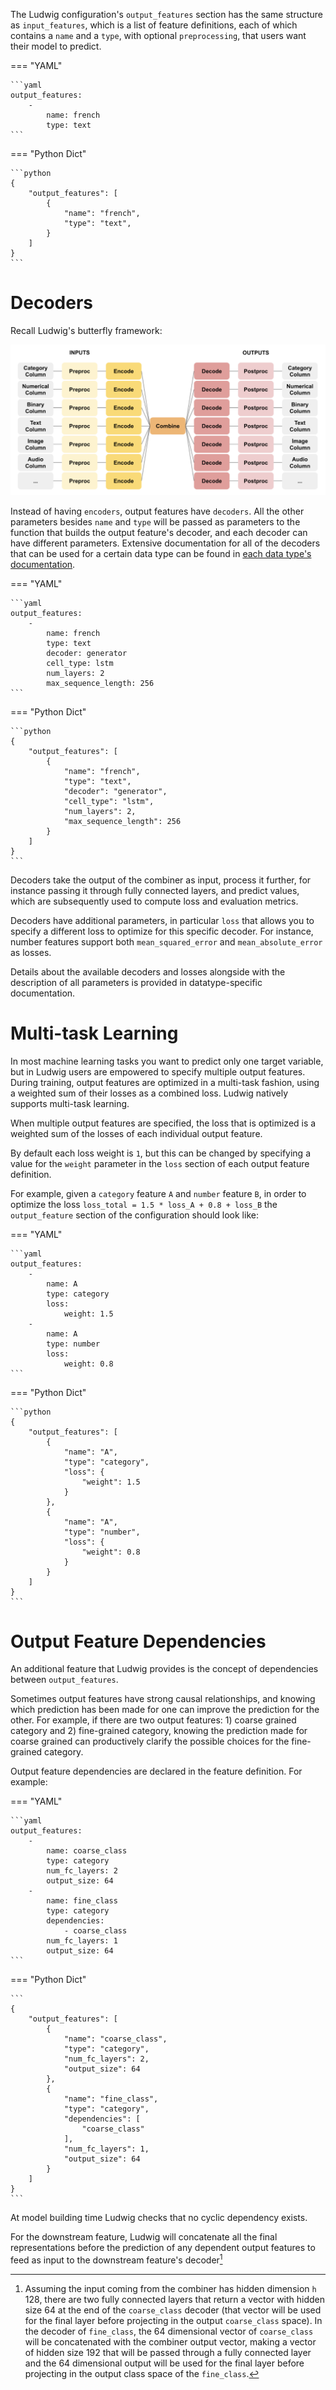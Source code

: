 The Ludwig configuration's `output_features` section has the same structure as `input_features`, which is a list of
feature definitions, each of which contains a `name` and a `type`, with optional `preprocessing`, that users want their
model to predict.

=== "YAML"

    ```yaml
    output_features:
        -
            name: french
            type: text
    ```

=== "Python Dict"

    ```python
    {
        "output_features": [
            {
                "name": "french",
                "type": "text",
            }
        ]
    }
    ```

# Decoders

Recall Ludwig's butterfly framework:

![img](../../images/ecd.png)

Instead of having `encoders`, output features have `decoders`. All the other parameters besides `name` and `type` will
be passed as parameters to the function that builds the output feature's decoder, and each decoder can have different
parameters. Extensive documentation for all of the decoders that can be used for a certain data type can be found in
[each data type's documentation](../features/supported_data_types.md).

=== "YAML"

    ```yaml
    output_features:
        -
            name: french
            type: text
            decoder: generator
            cell_type: lstm
            num_layers: 2
            max_sequence_length: 256
    ```

=== "Python Dict"

    ```python
    {
        "output_features": [
            {
                "name": "french",
                "type": "text",
                "decoder": "generator",
                "cell_type": "lstm",
                "num_layers": 2,
                "max_sequence_length": 256
            }
        ]
    }
    ```

Decoders take the output of the combiner as input, process it further, for instance passing it through fully connected
layers, and predict values, which are subsequently used to compute loss and evaluation metrics.

Decoders have additional parameters, in particular `loss` that allows you to specify a different loss to optimize for
this specific decoder. For instance, number features support both `mean_squared_error` and `mean_absolute_error` as
losses.

Details about the available decoders and losses alongside with the description of all parameters is provided in
datatype-specific documentation.

# Multi-task Learning

In most machine learning tasks you want to predict only one target variable, but in Ludwig users are empowered to
specify multiple output features. During training, output features are optimized in a multi-task fashion, using a
weighted sum of their losses as a combined loss. Ludwig natively supports multi-task learning.

When multiple output features are specified, the loss that is optimized is a weighted sum of the losses of each
individual output feature.

By default each loss weight is `1`, but this can be changed by specifying a value for the `weight` parameter in the
`loss` section of each output feature definition.

For example, given a `category` feature `A` and `number` feature `B`, in order to optimize the loss
`loss_total = 1.5 * loss_A + 0.8 + loss_B` the `output_feature` section of the configuration should look like:

=== "YAML"

    ```yaml
    output_features:
        -
            name: A
            type: category
            loss:
                weight: 1.5
        -
            name: A
            type: number
            loss:
                weight: 0.8
    ```

=== "Python Dict"

    ```python
    {
        "output_features": [
            {
                "name": "A",
                "type": "category",
                "loss": {
                    "weight": 1.5
                }
            },
            {
                "name": "A",
                "type": "number",
                "loss": {
                    "weight": 0.8
                }
            }
        ]
    }
    ```

# Output Feature Dependencies

An additional feature that Ludwig provides is the concept of dependencies between `output_features`.

Sometimes output features have strong causal relationships, and knowing which prediction has been made for one can
improve the prediction for the other. For example, if there are two output features: 1) coarse grained category and 2)
fine-grained category, knowing the prediction made for coarse grained can productively clarify the possible choices for
the fine-grained category.

Output feature dependencies are declared in the feature definition. For example:

=== "YAML"

    ```yaml
    output_features:
        -
            name: coarse_class
            type: category
            num_fc_layers: 2
            output_size: 64
        -
            name: fine_class
            type: category
            dependencies:
                - coarse_class
            num_fc_layers: 1
            output_size: 64
    ```

=== "Python Dict"

    ```
    {
        "output_features": [
            {
                "name": "coarse_class",
                "type": "category",
                "num_fc_layers": 2,
                "output_size": 64
            },
            {
                "name": "fine_class",
                "type": "category",
                "dependencies": [
                    "coarse_class"
                ],
                "num_fc_layers": 1,
                "output_size": 64
            }
        ]
    }
    ```

At model building time Ludwig checks that no cyclic dependency exists.

For the downstream feature, Ludwig will concatenate all the final representations before the prediction of any dependent
output features to feed as input to the downstream feature's decoder[^1]

[^1]:
    Assuming the input coming from the combiner has hidden dimension `h` 128, there are two fully connected layers that
    return a vector with hidden size 64 at the end of the `coarse_class` decoder (that vector will be used for the final
    layer before projecting in the output `coarse_class` space). In the decoder of `fine_class`, the 64 dimensional
    vector of `coarse_class` will be concatenated with the combiner output vector, making a vector of hidden size 192
    that will be passed through a fully connected layer and the 64 dimensional output will be used for the final layer
    before projecting in the output class space of the `fine_class`.
